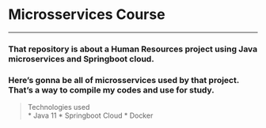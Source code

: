 # Microsservices Course
- - - -

### That repository is about a Human Resources project using Java microservices and Springboot cloud. 
### Here’s gonna be all of microsservices used by that project. That’s a way to compile my codes and use for study. 

> Technologies used  
	* Java 11
	* Springboot Cloud
	* Docker
